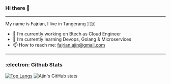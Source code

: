 ### Hi there 👋
---
My name is Fajrian, I live in Tangerang :indonesia:	

- 🔭 I’m currently working on Btech as Cloud Engineer
- 🌱 I’m currently learning Devops, Golang & Microservices
- 📫 How to reach me: fajrian.ajin@gmail.com

---
### :electron:	 Github Stats 
[![Top Langs](https://github-readme-stats.vercel.app/api/top-langs/?username=ajinfajrian&layout=compact&theme=github_dark)](https://github.com/ajinfajrian/github-readme-stats)
![Ajin's GitHub stats](https://github-readme-stats.vercel.app/api?username=ajinfajrian&show_icons=true&theme=github_dark&count_private=true&include_all_commits=true&hide_rank=true)
